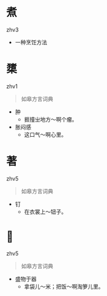 # 煮
zhv3
- 一种烹饪方法


# 橥
zhv1
> 如皋方言词典
- 肿
  - 捱撞㞢地方～啊个瘤。
- 胀闷感
  - 这口气～啊心里。

# 著
zhv5
> 如皋方言词典
- 钉
  - 在衣裳上～钮子。

# 𣥼
zhv5
> 如皋方言词典
- 盛物于器
  - 拿袋儿～米；把饭～啊淘箩儿里。

